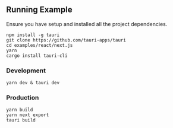 ## Running Example

Ensure you have setup and installed all the project dependencies.

```
npm install -g tauri
git clone https://github.com/tauri-apps/tauri
cd examples/react/next.js
yarn
cargo install tauri-cli
```

### Development

```
yarn dev & tauri dev
```

### Production

```
yarn build
yarn next export
tauri build
```
